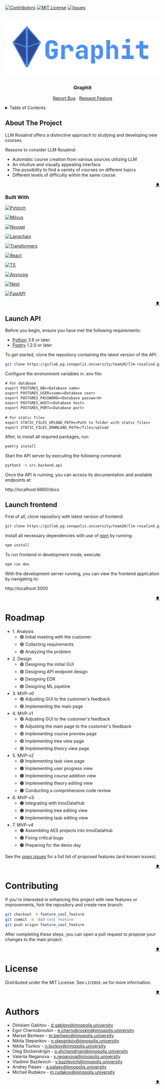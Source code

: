 <a id="readme-top"></a>

<!-- PROJECT SHIELDS -->
[![Contributors][contributors-shield]][contributors-url]
[![MIT License][license-shield]][license-url]
[![Issues][issues-shield]][issues-url]

<!-- PROJECT LOGO -->
<br />
<div align="center">
  <a href="https://gitlab.pg.innopolis.university/team20/llm-rosalind">
    <img src="images/logo.png" alt="Logo">
  </a>

<h3 align="center">Graphit</h3>

  <p align="center">
    <a href="https://gitlab.pg.innopolis.university/team20/llm-rosalind/issues">Report Bug</a>
    ·
    <a href="https://gitlab.pg.innopolis.university/team20/llm-rosalind/issues">Request Feature</a>
  </p>
</div>

<!-- TABLE OF CONTENTS -->
<details>
  <summary>Table of Contents</summary>
  <ol>
    <li>
      <a href="#about-the-project">About The Project</a>
      <ul>
        <li><a href="#built-with">Built With</a></li>
      </ul>
    </li>
    <li>
      <a href="#getting-started">Getting Started</a>
      <ul>
        <li><a href="#launch-api">Launch API</a></li>
        <li><a href="#launch-frontend">Launch Frontend</a></li>
      </ul>
    </li>
    <li><a href="#roadmap">Roadmap</a></li>
    <li><a href="#contributing">Contributing</a></li>
    <li><a href="#license">License</a></li>
    <li><a href="#contact">Contact</a></li>
    <li><a href="#acknowledgments">Acknowledgments</a></li>
  </ol>
</details>

<!-- ABOUT THE PROJECT -->
## About The Project


LLM Rosalind offers a distinctive approach to studying and developing new courses.

Reasons to consider LLM Rosalind:

- Automatic course creation from various sources utilizing LLM
- An intuitive and visually appealing interface
- The possibility to find a variety of courses on different topics
- Different levels of difficulty within the same course
<p align="right"><a href="#readme-top">⬆️</a></p>

### Built With

 [![Pytorch][Pytorch]][Pytorch-url]
 
 [![Milvus][Milvus]][Milvus-url]
 
 [![Nougat][Nougat]][Nougat-url]
 
 [![Langchain][Langchain]][Langchain-url]
 
 [![Transformers][Transformers]][Transformers-url]
 
 [![React][React]][React-url]
 
 [![TS][TS]][TS-url]
 
 [![Asyncpg][Asyncpg]][Asyncpg-url]
 
 [![Next][Next.js]][Next-url]
 
 [![FastAPI][FastAPI]][FastAPI-url]

<p align="right"><a href="#readme-top">⬆️</a></p>


## Launch API

Before you begin, ensure you have met the following requirements:

* [Python](https://www.python.org) 3.8 or later
* [Poetry](https://python-poetry.org/docs/) 1.2.0 or later

To get started, clone the repository containing the latest version of the API:

```sh
git clone https://gitlab.pg.innopolis.university/team20/llm-rosalind.git -b feature_refactor_backend
```

Configure the environment variables in .env file:

```
# For database
export POSTGRES_DB=<Database name>
export POSTGRES_USER=some=<Database user>
export POSTGRES_PASSWORD=<Database password>
export POSTGRES_HOST=<Database host>
export POSTGRES_PORT=<Database port>

# For static files
export STATIC_FILES_UPLOAD_PATH=<Path to folder with static files>
export STATIC_FILES_DOWNLOAD_PATH=/files/upload
```

After, to install all required packages, run:

```sh
poetry install
```

Start the API server by executing the following command:

```sh
python3 -m src.backend.api
```

Once the API is running, you can access its documentation and available endpoints at:

http://localhost:6660/docs

## Launch frontend

First of all, clone repository with latest version of frontend:

```sh
git clone https://gitlab.pg.innopolis.university/team20/llm-rosalind.git -b feature/main-page
```

Install all necessary dependencies with use of [npm](https://www.npmjs.com) by running:

```sh
npm install
```

To run frontend in development mode, execute:

```sh
npm run dev
```

With the development server running, you can view the frontend application by navigating to:

http://localhost:3000

<p align="right"><a href="#readme-top">⬆️</a></p>

<!-- ROADMAP -->
# Roadmap

<ul>

<li>
1. Analysis
  <ul>
  <li>🟢 Initial meeting with the customer</li>
  <li>🟢 Collecting requirements</li>
  <li>🟢 Analyzing the problem</li>
  </ul>
</li>  
<li>2. Design 
  <ul>
  <li>🟢 Designing the initial GUI</li>
  <li>🟢 Designing API endpoint design</li>
  <li>🟢 Designing EDR</li>
  <li>🟢 Designing ML pipeline</li>
  </ul>  
</li>
<li>3. MVP-v0 
 <ul>
 <li>🟢 Adjusting GUI to the customer's feedback</li>
 <li>🟢 Implementing the main page</li>
 </ul>
</li>
<li>4. MVP-v1 
 <ul>
 <li>🟢 Adjusting GUI to the customer's feedback</li>
 <li>🟢 Adjusting the main page to the customer's feedback</li>
 <li>🟢 Implementing course preview page</li>
 <li>🟢 Implementing tree view page</li>
 <li>🟢 Implementing theory view page</li>
 </ul>
</li>
<li>5. MVP-v2
 <ul>
 <li>🟢 Implementing task view page</li>
 <li>🟠 Implementing user progress view</li>
 <li>🟠 Implementing course addition view</li>
 <li>🟠 Implementing theory editing view</li>
 <li>🟠 Conducting a comprehensive code review</li>
 </ul>
</li>
<li>6. MVP-v3
 <ul>
 <li>🟠 Integrating with InnoDataHub</li>
 <li>🟠 Implementing tree editing view</li>
 <li>🟠 Implementing task editing view</li>
 </ul>
<li>7. MVP-v4 
 <ul>
 <li>🟠 Assembling AES projects into InnoDataHub</li>
 <li>🟠 Fixing critical bugs</li>
 <li>🟠 Preparing for the demo day</li>
 </ul>
</li>
</ul>

See the [open issues](https://gitlab.pg.innopolis.university/team20/llm-rosalind/-/issues) for a full list of proposed features (and known issues).

<p align="right"><a href="#readme-top">⬆️</a></p>

# Contributing

If you're interested in enhancing this project with new features or improvements, fork the repository and create new branch:

```sh
git checkout -b feature_cool_feature
git commit -m 'Add cool feature'
git push origin feature_cool_feature
```
After completing these steps, you can open a pull request to propose your changes to the main project.

<p align="right"><a href="#readme-top">⬆️</a></p>

<!-- LICENSE -->
# License

Distributed under the MIT License. See `LICENSE.md` for more information.

<p align="right"><a href="#readme-top">⬆️</a></p>

<!-- CONTACT -->
# Authors

* Dinislam Gabitov - d.gabitov@innopolis.university
* Egor Chernobrovkin - e.chernobrovkin@innopolis.university
* Marsel Berheev - m.berheev@innopolis.university
* Nikita Stepankov - n.stepankov@innopolis.university
* Nikita Tiurkov - n.tiurkov@innopolis.university
* Oleg Shchendrigin - o.shchendrigin@innopolis.university
* Valeriia Neganova - v.neganova@innopolis.university
* Vladimir Bazilevich - v.bazilevich@innopolis.university
* Andrey Palaev - a.palaev@innopolis.university
* Michail Rudakov - m.rudakov@innopolis.university

<p align="right"><a href="#readme-top">⬆️</a></p>

<!-- MARKDOWN LINKS & IMAGES -->
[product_screenshot]: images/llmrosalind.png
[license-url]: LICENSE.md
[license-shield]: https://img.shields.io/badge/License-MIT-blue?style=flat
[contributors-url]: https://gitlab.pg.innopolis.university/team20/llm-rosalind/-/graphs/feature_refactor_backend?ref_type=heads
[contributors-shield]: https://img.shields.io/badge/Contrbutors-10-green?style=flat&link=https%3A%2F%2Fgitlab.pg.innopolis.university%2Fteam20%2Fllm-rosalind
[issues-shield]: https://img.shields.io/badge/Issues-20-orange?style=flat
[issues-url]: https://gitlab.pg.innopolis.university/team20/llm-rosalind/-/issues
[python]: https://img.shields.io/badge/Python-3.12-blue?style=flat
[python-url]: https://www.youtube.com/watch?v=xvFZjo5PgG0

[Next.js]: https://img.shields.io/badge/Next.JS-%23000000?style=for-the-badge&logo=next.js
[Next-url]: https://nextjs.org/
[Postgres]: https://img.shields.io/badge/PostgreSQL-316192?style=for-the-badge&logo=postgresql&logoColor=white
[Postgres-url]: https://www.postgresql.org
[FastAPI]: https://img.shields.io/badge/FastAPI-%23009688?style=for-the-badge&logo=fastapi&logoColor=%23FFFFFF
[FastAPI-url]: https://fastapi.tiangolo.com
[Age]: https://img.shields.io/badge/Apache_AGE-%236d1fdd?style=for-the-badge&logo=apache
[Age-url]: https://age.apache.org
[Asyncpg]: https://img.shields.io/badge/AsyncPG-%234169E1?style=for-the-badge&logo=postgresql&logoColor=%23FFFFFF
[Asyncpg-url]: https://github.com/MagicStack/asyncpg
[TS]: https://img.shields.io/badge/TypeScript-%233178C6?style=for-the-badge&logo=typescript&logoColor=%23FFFFFF
[TS-url]: https://www.typescriptlang.org
[React]: https://img.shields.io/badge/React-%232361DAFB?style=for-the-badge&logo=react&logoColor=white
[React-url]: https://react.dev
[Transformers]: https://img.shields.io/badge/Transformers-%23FFD21E?style=for-the-badge&logo=huggingface&logoColor=%23000000
[Transformers-url]: https://huggingface.co/docs/transformers/index
[Langchain]: https://img.shields.io/badge/LangChain-%231C3C3C?style=for-the-badge&logo=langchain&logoColor=%23FFFFFF
[Langchain-url]: https://python.langchain.com/v0.2/docs/introduction/
[Nougat]: https://img.shields.io/badge/Nougat-%230467DF?style=for-the-badge&logo=meta&logoColor=%23FFFFFF
[Nougat-url]: https://github.com/facebookresearch/nougat
[Milvus]: https://img.shields.io/badge/Milvus-%2300A1EA?style=for-the-badge&logo=milvus&logoColor=%23FFFFFF
[Milvus-url]: https://milvus.io
[Pytorch]: https://img.shields.io/badge/PyTorch-%23EE4C2C?style=for-the-badge&logo=pytorch&logoColor=%23FFFFFF
[Pytorch-url]: https://pytorch.org
